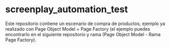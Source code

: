 # screenplay_automation_test
Este repositorio contiene un escenario de compra de productos, ejemplo ya realizado con Page Object Model + Page Factory (el ejemplo puedes encontrarlo en el siguiente repositorio y rama (Page Object Model - Rama Page Factory).
